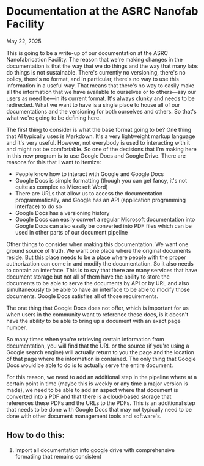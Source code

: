 # Documentation at the ASRC Nanofab Facility

May 22, 2025

This is going to be a write-up of our documentation at the ASRC Nanofabrication Facility. The reason that we're making changes in the documentation is that the way that we do things and the way that many labs do things is not sustainable. There's currently no versioning, there's no policy, there's no format, and in particular, there's no way to use this information in a useful way. That means that there's no way to easily make all the information that we have available to ourselves or to others—say our users as need be—in its current format. It's always clunky and needs to be redirected. What we want to have is a single place to house all of our documentations and the versioning for both ourselves and others. So that's what we're going to be defining here. 

The first thing to consider is what the base format going to be? One thing that AI typically uses is Markdown. It's a very lightweight markup language and it's very useful. However, not everybody is used to interacting with it and might not be comfortable.
So one of the decisions that I'm making here in this new program is to use Google Docs and Google Drive. There are reasons for this that I want to itemize:

- People know how to interact with Google and Google Docs
- Google Docs is simple formatting (though you can get fancy, it's not quite as complex as Microsoft Word)
- There are URLs that allow us to access the documentation programmatically, and Google has an API (application programming interface) to do so
- Google Docs has a versioning history
- Google Docs can easily convert a regular Microsoft documentation into Google Docs can also easily be converted into PDF files which can be used in other parts of our document pipeline

Other things to consider when making this documentation. We want one ground source of truth. We want one place where the original documents reside. But this place needs to be a place where people with the proper authorization can come in and modify the documentation. So it also needs to contain an interface. This is to say that there are many services that have document storage but not all of them have the ability to store the documents to be able to serve the documents by API or by URL and also simultaneously to be able to have an interface to be able to modify those documents. Google Docs satisfies all of those requirements. 

The one thing that Google Docs does not offer, which is important for us when users in the community want to reference these docs, is it doesn't have the ability to be able to bring up a document with an exact page number.

So many times when you're retrieving certain information from documentation, you will find that the URL or the source (if you're using a Google search engine) will actually return to you the page and the location of that page where the information is contained. The only thing that Google Docs would be able to do is to actually serve the entire document.

For this reason, we need to add an additional step in the pipeline where at a certain point in time (maybe this is weekly or any time a major version is made), we need to be able to add an aspect where that document is converted into a PDF and that there is a cloud-based storage that references these PDFs and the URLs to the PDFs. This is an additional step that needs to be done with Google Docs that may not typically need to be done with other document management tools and software's. 

## How to do this:

1.  Import all documentation into google drive with comprehensive formatiing that remains consistent

